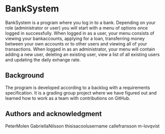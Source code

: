 # BankSystem
BankSystem is a program where you log in to a bank. Depending on your role (administrator or user) you will start with a menu of options once logged in successfully. When logged in as a user, your menu consists of viewing your bankaccounts, applying for a loan, transferring money between your own accounts or to other users and viewing all of your transactions. When logged in as an administrator, your menu will contain adding a new user, deleting an existing user, view a list of all existing users and updating the daily exhange rate.

## Background
The program is developed according to a backlog with a requirements specification. It is a grading group project where we have figured out and learned how to work as a team with contributions on GitHub.

## Authors and acknowledgment
PeterMolen 
GabriellaNilsson
thisisacoolusername
callefransson
m-lovqvist